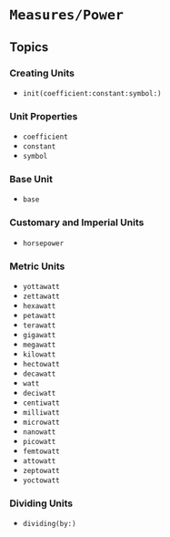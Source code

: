 # ``Measures/Power``

## Topics

### Creating Units

- ``init(coefficient:constant:symbol:)``

### Unit Properties

- ``coefficient``
- ``constant``
- ``symbol``

### Base Unit

- ``base``

### Customary and Imperial Units

- ``horsepower``

### Metric Units

- ``yottawatt``
- ``zettawatt``
- ``hexawatt``
- ``petawatt``
- ``terawatt``
- ``gigawatt``
- ``megawatt``
- ``kilowatt``
- ``hectowatt``
- ``decawatt``
- ``watt``
- ``deciwatt``
- ``centiwatt``
- ``milliwatt``
- ``microwatt``
- ``nanowatt``
- ``picowatt``
- ``femtowatt``
- ``attowatt``
- ``zeptowatt``
- ``yoctowatt``

### Dividing Units

- ``dividing(by:)``
